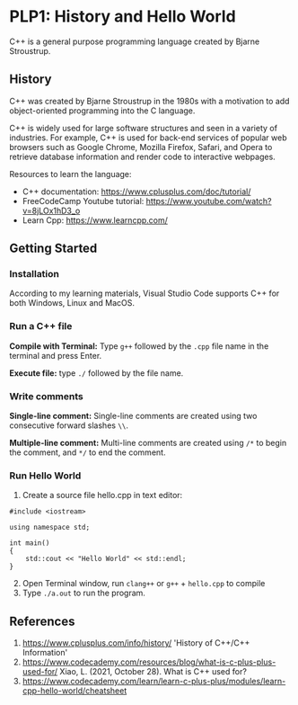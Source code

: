 # PLP1: History and Hello World
C++ is a general purpose programming language created by Bjarne Stroustrup.

## History ## 
C++ was created by Bjarne Stroustrup in the 1980s with a motivation to add object-oriented programming into the C language. 

C++ is widely used for large software structures and seen in a variety of industries. For example, C++ is used for back-end services of popular web browsers such as  Google Chrome, Mozilla Firefox, Safari, and Opera to retrieve database information and render code to interactive webpages. 

Resources to learn the language: 

- C++ documentation: https://www.cplusplus.com/doc/tutorial/ 
- FreeCodeCamp Youtube tutorial: https://www.youtube.com/watch?v=8jLOx1hD3_o 
- Learn Cpp: https://www.learncpp.com/ 
 

## Getting Started ## 

### Installation ###

According to my learning materials, Visual Studio Code supports C++ for both Windows, Linux and MacOS.

### Run a C++ file ###

**Compile with Terminal:** Type `g++` followed by the `.cpp` file name in the terminal and press Enter. 

**Execute file:** type `./` followed by the file name. 

### Write comments ###

**Single-line comment:** Single-line comments are created using two consecutive forward slashes `\\`.

**Multiple-line comment:** Multi-line comments are created using `/*` to begin the comment, and `*/` to end the comment.

### Run Hello World ###

1. Create a source file hello.cpp in text editor:

```
#include <iostream>

using namespace std;

int main()
{
    std::cout << "Hello World" << std::endl;
}
```
2. Open Terminal window, run `clang++` or `g++` + `hello.cpp` to compile
3. Type `./a.out` to run the program.

## References ##
1. https://www.cplusplus.com/info/history/ 'History of C++/C++ Information'
2. https://www.codecademy.com/resources/blog/what-is-c-plus-plus-used-for/ Xiao, L. (2021, October 28). What is C++ used for?
3. https://www.codecademy.com/learn/learn-c-plus-plus/modules/learn-cpp-hello-world/cheatsheet
